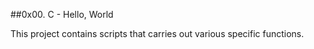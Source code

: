 ##0x00. C - Hello, World

This project contains scripts that carries out various specific functions.
